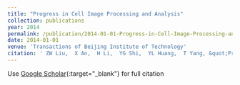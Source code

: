 ```yaml
---
title: "Progress in Cell Image Processing and Analysis"
collection: publications
year: 2014
permalink: /publication/2014-01-01-Progress-in-Cell-Image-Processing-and-Analysis
date: 2014-01-01
venue: 'Transactions of Beijing Institute of Technology'
citation: ' ZW Liu,  X An,  H Li,  YG Shi,  YL Huang,  T Yang, &quot;Progress in Cell Image Processing and Analysis.&quot; Transactions of Beijing Institute of Technology, 2014.'
---
```

Use [Google Scholar](https://scholar.google.com/scholar?q=Progress+in+Cell+Image+Processing+and+Analysis){:target="_blank"} for full citation